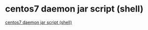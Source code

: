 # centos7 daemon jar script (shell)
[centos7 daemon jar script (shell)](https://aiwithcloud.com/2022/09/19/centos7_daemon_jar_script_shell/)
